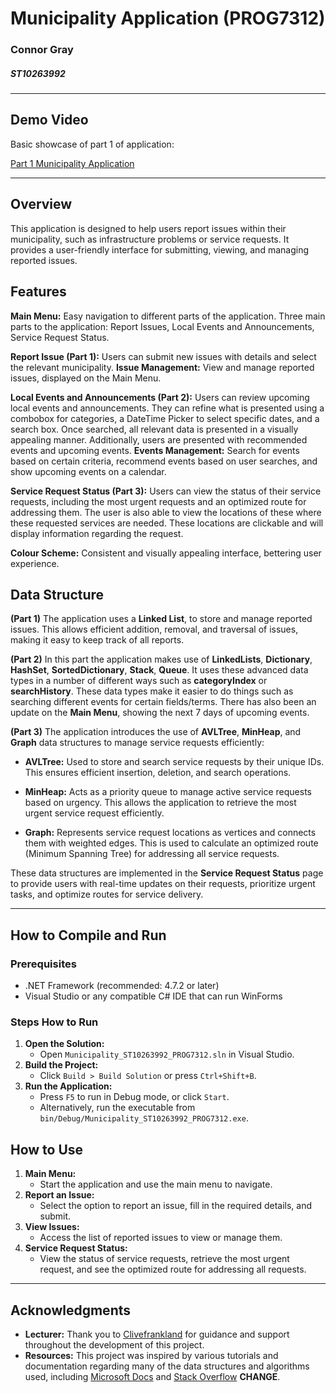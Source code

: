 # Municipality Application (PROG7312)

### Connor Gray

##### ST10263992

---

## Demo Video

Basic showcase of part 1 of application:

[Part 1 Municipality Application](https://youtu.be/7rW6xv57haM)

---

## Overview

This application is designed to help users report issues within their municipality, such as infrastructure problems or service requests. It provides a user-friendly interface for submitting, viewing, and managing reported issues.

## Features

**Main Menu:** Easy navigation to different parts of the application. Three main parts to the application: Report Issues, Local Events and Announcements, Service Request Status.

**Report Issue (Part 1):** Users can submit new issues with details and select the relevant municipality.
**Issue Management:** View and manage reported issues, displayed on the Main Menu.

**Local Events and Announcements (Part 2):** Users can review upcoming local events and announcements. They can refine what is presented using a combobox for categories, a DateTime Picker to select specific dates, and a search box. Once searched, all relevant data is presented in a visually appealing manner. Additionally, users are presented with recommended events and upcoming events.
**Events Management:** Search for events based on certain criteria, recommend events based on user searches, and show upcoming events on a calendar.

**Service Request Status (Part 3):** Users can view the status of their service requests, including the most urgent requests and an optimized route for addressing them. The user is also able to view the locations of these where these requested services are needed. These locations are clickable and will display information regarding the request.

**Colour Scheme:** Consistent and visually appealing interface, bettering user experience.

## Data Structure

**(Part 1)**
The application uses a **Linked List**, to store and manage reported issues. This allows efficient addition, removal, and traversal of issues, making it easy to keep track of all reports.

**(Part 2)**
In this part the application makes use of **LinkedLists**, **Dictionary**, **HashSet**, **SortedDictionary**, **Stack**, **Queue**. It uses these advanced data types in a number of different ways such as **categoryIndex** or **searchHistory**. These data types make it easier to do things such as searching different events for certain fields/terms.
There has also been an update on the **Main Menu**, showing the next 7 days of upcoming events.

**(Part 3)**
The application introduces the use of **AVLTree**, **MinHeap**, and **Graph** data structures to manage service requests efficiently:

- **AVLTree:** Used to store and search service requests by their unique IDs. This ensures efficient insertion, deletion, and search operations.

- **MinHeap:** Acts as a priority queue to manage active service requests based on urgency. This allows the application to retrieve the most urgent service request efficiently.

- **Graph:** Represents service request locations as vertices and connects them with weighted edges. This is used to calculate an optimized route (Minimum Spanning Tree) for addressing all service requests.

These data structures are implemented in the **Service Request Status** page to provide users with real-time updates on their requests, prioritize urgent tasks, and optimize routes for service delivery.

---

## How to Compile and Run

### Prerequisites

- .NET Framework (recommended: 4.7.2 or later)
- Visual Studio or any compatible C# IDE that can run WinForms

### Steps How to Run

1. **Open the Solution:**
   - Open `Municipality_ST10263992_PROG7312.sln` in Visual Studio.
2. **Build the Project:**
   - Click `Build > Build Solution` or press `Ctrl+Shift+B`.
3. **Run the Application:**
   - Press `F5` to run in Debug mode, or click `Start`.
   - Alternatively, run the executable from `bin/Debug/Municipality_ST10263992_PROG7312.exe`.

## How to Use

1. **Main Menu:**
   - Start the application and use the main menu to navigate.
2. **Report an Issue:**
   - Select the option to report an issue, fill in the required details, and submit.
3. **View Issues:**
   - Access the list of reported issues to view or manage them.
4. **Service Request Status:**
   - View the status of service requests, retrieve the most urgent request, and see the optimized route for addressing all requests.

---

## Acknowledgments

- **Lecturer:** Thank you to [Clivefrankland](https://github.com/Clivefrankland) for guidance and support throughout the development of this project.
- **Resources:** This project was inspired by various tutorials and documentation regarding many of the data structures and algorithms used, including [Microsoft Docs](https://learn.microsoft.com/) and [Stack Overflow](https://stackoverflow.com/) **CHANGE**.
